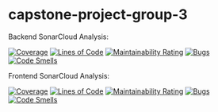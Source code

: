 # capstone-project-group-3

Backend SonarCloud Analysis:

[![Coverage](https://sonarcloud.io/api/project_badges/measure?project=hcl-capstone_capstone-project-group-3&metric=coverage)](https://sonarcloud.io/summary/new_code?id=hcl-capstone_capstone-project-group-3)
[![Lines of Code](https://sonarcloud.io/api/project_badges/measure?project=hcl-capstone_capstone-project-group-3&metric=ncloc)](https://sonarcloud.io/summary/new_code?id=hcl-capstone_capstone-project-group-3)
[![Maintainability Rating](https://sonarcloud.io/api/project_badges/measure?project=hcl-capstone_capstone-project-group-3&metric=sqale_rating)](https://sonarcloud.io/summary/new_code?id=hcl-capstone_capstone-project-group-3)
[![Bugs](https://sonarcloud.io/api/project_badges/measure?project=hcl-capstone_capstone-project-group-3&metric=bugs)](https://sonarcloud.io/summary/new_code?id=hcl-capstone_capstone-project-group-3)
[![Code Smells](https://sonarcloud.io/api/project_badges/measure?project=hcl-capstone_capstone-project-group-3&metric=code_smells)](https://sonarcloud.io/summary/new_code?id=hcl-capstone_capstone-project-group-3)

Frontend SonarCloud Analysis:

[![Coverage](https://sonarcloud.io/api/project_badges/measure?project=hcl-capstone_capstone-project-group-3_1&metric=coverage)](https://sonarcloud.io/summary/new_code?id=hcl-capstone_capstone-project-group-3_1)
[![Lines of Code](https://sonarcloud.io/api/project_badges/measure?project=hcl-capstone_capstone-project-group-3_1&metric=ncloc)](https://sonarcloud.io/summary/new_code?id=hcl-capstone_capstone-project-group-3_1)
[![Maintainability Rating](https://sonarcloud.io/api/project_badges/measure?project=hcl-capstone_capstone-project-group-3_1&metric=sqale_rating)](https://sonarcloud.io/summary/new_code?id=hcl-capstone_capstone-project-group-3_1)
[![Bugs](https://sonarcloud.io/api/project_badges/measure?project=hcl-capstone_capstone-project-group-3_1&metric=bugs)](https://sonarcloud.io/summary/new_code?id=hcl-capstone_capstone-project-group-3_1)
[![Code Smells](https://sonarcloud.io/api/project_badges/measure?project=hcl-capstone_capstone-project-group-3_1&metric=code_smells)](https://sonarcloud.io/summary/new_code?id=hcl-capstone_capstone-project-group-3_1)
